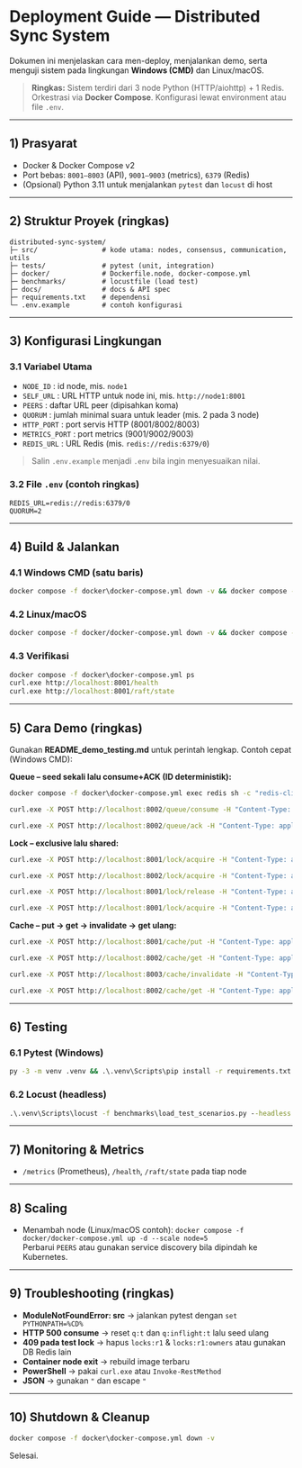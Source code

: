 # Deployment Guide — Distributed Sync System

Dokumen ini menjelaskan cara men-deploy, menjalankan demo, serta menguji sistem pada lingkungan **Windows (CMD)** dan Linux/macOS.

> **Ringkas:** Sistem terdiri dari 3 node Python (HTTP/aiohttp) + 1 Redis. Orkestrasi via **Docker Compose**. Konfigurasi lewat environment atau file `.env`.

---

## 1) Prasyarat
- Docker & Docker Compose v2
- Port bebas: `8001–8003` (API), `9001–9003` (metrics), `6379` (Redis)
- (Opsional) Python 3.11 untuk menjalankan `pytest` dan `locust` di host

---

## 2) Struktur Proyek (ringkas)
```
distributed-sync-system/
├─ src/                # kode utama: nodes, consensus, communication, utils
├─ tests/              # pytest (unit, integration)
├─ docker/             # Dockerfile.node, docker-compose.yml
├─ benchmarks/         # locustfile (load test)
├─ docs/               # docs & API spec
├─ requirements.txt    # dependensi
└─ .env.example        # contoh konfigurasi
```

---

## 3) Konfigurasi Lingkungan

### 3.1 Variabel Utama
- `NODE_ID`           : id node, mis. `node1`
- `SELF_URL`          : URL HTTP untuk node ini, mis. `http://node1:8001`
- `PEERS`             : daftar URL peer (dipisahkan koma)
- `QUORUM`            : jumlah minimal suara untuk leader (mis. 2 pada 3 node)
- `HTTP_PORT`         : port servis HTTP (8001/8002/8003)
- `METRICS_PORT`      : port metrics (9001/9002/9003)
- `REDIS_URL`         : URL Redis (mis. `redis://redis:6379/0`)

> Salin `.env.example` menjadi `.env` bila ingin menyesuaikan nilai.

### 3.2 File `.env` (contoh ringkas)
```
REDIS_URL=redis://redis:6379/0
QUORUM=2
```

---

## 4) Build & Jalankan

### 4.1 Windows CMD (satu baris)
```cmd
docker compose -f docker\docker-compose.yml down -v && docker compose -f docker\docker-compose.yml build --no-cache && docker compose -f docker\docker-compose.yml up -d
```

### 4.2 Linux/macOS
```bash
docker compose -f docker/docker-compose.yml down -v && docker compose -f docker/docker-compose.yml build --no-cache && docker compose -f docker/docker-compose.yml up -d
```

### 4.3 Verifikasi
```cmd
docker compose -f docker\docker-compose.yml ps
curl.exe http://localhost:8001/health
curl.exe http://localhost:8001/raft/state
```

---

## 5) Cara Demo (ringkas)
Gunakan **README_demo_testing.md** untuk perintah lengkap. Contoh cepat (Windows CMD):

**Queue – seed sekali lalu consume+ACK (ID deterministik):**
```cmd
docker compose -f docker\docker-compose.yml exec redis sh -c "redis-cli DEL q:t q:inflight:t >/dev/null && redis-cli RPUSH q:t '{\"ts\":0,\"data\":{\"x\":1}}' >/dev/null && redis-cli TYPE q:t && redis-cli LLEN q:t"
```
```cmd
curl.exe -X POST http://localhost:8002/queue/consume -H "Content-Type: application/json" -d "{\"topic\":\"t\",\"consumer\":\"c1\"}"
```
```cmd
curl.exe -X POST http://localhost:8002/queue/ack -H "Content-Type: application/json" -d "{\"topic\":\"t\",\"id\":\"dad11f12fd336e4d87ebd58c6aaa2579\"}"
```

**Lock – exclusive lalu shared:**
```cmd
curl.exe -X POST http://localhost:8001/lock/acquire -H "Content-Type: application/json" -d "{\"resource\":\"r1\",\"owner\":\"alice\",\"mode\":\"exclusive\"}"
```
```cmd
curl.exe -X POST http://localhost:8002/lock/acquire -H "Content-Type: application/json" -d "{\"resource\":\"r1\",\"owner\":\"bob\",\"mode\":\"exclusive\",\"timeout\":2}"
```
```cmd
curl.exe -X POST http://localhost:8001/lock/release -H "Content-Type: application/json" -d "{\"resource\":\"r1\",\"owner\":\"alice\"}"
```
```cmd
curl.exe -X POST http://localhost:8001/lock/acquire -H "Content-Type: application/json" -d "{\"resource\":\"r2\",\"owner\":\"u1\",\"mode\":\"shared\"}" && curl.exe -X POST http://localhost:8002/lock/acquire -H "Content-Type: application/json" -d "{\"resource\":\"r2\",\"owner\":\"u2\",\"mode\":\"shared\"}"
```

**Cache – put → get → invalidate → get ulang:**
```cmd
curl.exe -X POST http://localhost:8001/cache/put -H "Content-Type: application/json" -d "{\"key\":\"k\",\"value\":{\"x\":1}}"
```
```cmd
curl.exe -X POST http://localhost:8002/cache/get -H "Content-Type: application/json" -d "{\"key\":\"k\"}"
```
```cmd
curl.exe -X POST http://localhost:8003/cache/invalidate -H "Content-Type: application/json" -d "{\"key\":\"k\"}"
```
```cmd
curl.exe -X POST http://localhost:8002/cache/get -H "Content-Type: application/json" -d "{\"key\":\"k\"}"
```

---

## 6) Testing

### 6.1 Pytest (Windows)
```cmd
py -3 -m venv .venv && .\.venv\Scripts\pip install -r requirements.txt && .\.venv\Scripts\pip install pytest-asyncio && set PYTHONPATH=%CD% && set REDIS_URL=redis://localhost:6379/0 && .\.venv\Scripts\pytest -q
```

### 6.2 Locust (headless)
```cmd
.\.venv\Scripts\locust -f benchmarks\load_test_scenarios.py --headless --host http://localhost:8001 -u 50 -r 5 -t 1m
```

---

## 7) Monitoring & Metrics
- `/metrics` (Prometheus), `/health`, `/raft/state` pada tiap node

---

## 8) Scaling
- Menambah node (Linux/macOS contoh): `docker compose -f docker/docker-compose.yml up -d --scale node=5`  
  Perbarui `PEERS` atau gunakan service discovery bila dipindah ke Kubernetes.

---

## 9) Troubleshooting (ringkas)
- **ModuleNotFoundError: src** → jalankan pytest dengan `set PYTHONPATH=%CD%`
- **HTTP 500 consume** → reset `q:t` dan `q:inflight:t` lalu seed ulang
- **409 pada test lock** → hapus `locks:r1` & `locks:r1:owners` atau gunakan DB Redis lain
- **Container node exit** → rebuild image terbaru
- **PowerShell** → pakai `curl.exe` atau `Invoke-RestMethod`
- **JSON** → gunakan `"` dan escape `"`

---

## 10) Shutdown & Cleanup
```cmd
docker compose -f docker\docker-compose.yml down -v
```

Selesai.
